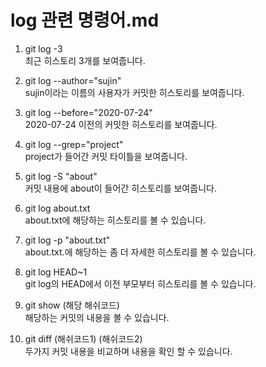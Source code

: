 # log 관련 명령어.md

1. git log -3   
최근 히스토리 3개를 보여줍니다.<br>
   
2. git log --author="sujin"<br>
sujin이라는 이름의 사용자가 커밋한 히스토리를 보여줍니다.    
   
3. git log --before="2020-07-24"<br>
2020-07-24 이전의 커밋한 히스토리를 보여줍니다.<br>
   
4. git log --grep="project"   
project가 들어간 커밋 타이틀을 보여줍니다.<br>
    
5. git log -S "about"   
커밋 내용에 about이 들어간 히스토리를 보여줍니다.<br>

6. git log about.txt   
about.txt에 해당하는 히스토리를 볼 수 있습니다.<br>
    
7. git log -p "about.txt"<br>
about.txt.에 해당하는 좀 더 자세한 히스토리를 볼 수 있습니다.<br>
   
8. git log HEAD~1<br>
git log의 HEAD에서 이전 부모부터 히스토리를 볼 수 있습니다.<br>
   
9. git show (해당 해쉬코드)<br>
해당하는 커밋의 내용을 볼 수 있습니다.
   
10. git diff (해쉬코드1) (해쉬코드2)<br>
두가지 커밋 내용을 비교하며 내용을 확인 할 수 있습니다.



